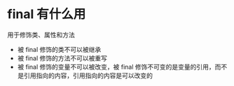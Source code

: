 # final 有什么用

用于修饰类、属性和方法

- 被 final 修饰的类不可以被继承
- 被 final 修饰的方法不可以被重写
- 被 final 修饰的变量不可以被改变，被 final 修饰不可变的是变量的引用，而不是引用指向的内容，引用指向的内容是可以改变的

